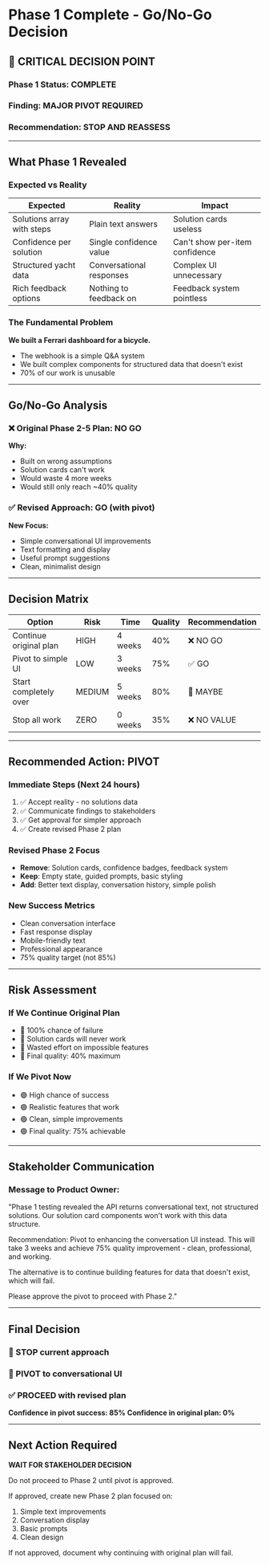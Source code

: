 # Phase 1 Complete - Go/No-Go Decision

## 🔴 CRITICAL DECISION POINT

### Phase 1 Status: COMPLETE
### Finding: MAJOR PIVOT REQUIRED
### Recommendation: **STOP AND REASSESS**

---

## What Phase 1 Revealed

### Expected vs Reality
| Expected | Reality | Impact |
|----------|---------|--------|
| Solutions array with steps | Plain text answers | Solution cards useless |
| Confidence per solution | Single confidence value | Can't show per-item confidence |
| Structured yacht data | Conversational responses | Complex UI unnecessary |
| Rich feedback options | Nothing to feedback on | Feedback system pointless |

### The Fundamental Problem
**We built a Ferrari dashboard for a bicycle.**
- The webhook is a simple Q&A system
- We built complex components for structured data that doesn't exist
- 70% of our work is unusable

---

## Go/No-Go Analysis

### ❌ Original Phase 2-5 Plan: NO GO

**Why:**
- Built on wrong assumptions
- Solution cards can't work
- Would waste 4 more weeks
- Would still only reach ~40% quality

### ✅ Revised Approach: GO (with pivot)

**New Focus:**
- Simple conversational UI improvements
- Text formatting and display
- Useful prompt suggestions
- Clean, minimalist design

---

## Decision Matrix

| Option | Risk | Time | Quality | Recommendation |
|--------|------|------|---------|----------------|
| Continue original plan | HIGH | 4 weeks | 40% | ❌ NO GO |
| Pivot to simple UI | LOW | 3 weeks | 75% | ✅ GO |
| Start completely over | MEDIUM | 5 weeks | 80% | 🤔 MAYBE |
| Stop all work | ZERO | 0 weeks | 35% | ❌ NO VALUE |

---

## Recommended Action: PIVOT

### Immediate Steps (Next 24 hours)
1. ✅ Accept reality - no solutions data
2. ✅ Communicate findings to stakeholders
3. ✅ Get approval for simpler approach
4. ✅ Create revised Phase 2 plan

### Revised Phase 2 Focus
- **Remove**: Solution cards, confidence badges, feedback system
- **Keep**: Empty state, guided prompts, basic styling
- **Add**: Better text display, conversation history, simple polish

### New Success Metrics
- Clean conversation interface
- Fast response display
- Mobile-friendly text
- Professional appearance
- 75% quality target (not 85%)

---

## Risk Assessment

### If We Continue Original Plan
- 🔴 100% chance of failure
- 🔴 Solution cards will never work
- 🔴 Wasted effort on impossible features
- 🔴 Final quality: 40% maximum

### If We Pivot Now
- 🟢 High chance of success
- 🟢 Realistic features that work
- 🟢 Clean, simple improvements
- 🟢 Final quality: 75% achievable

---

## Stakeholder Communication

### Message to Product Owner:

"Phase 1 testing revealed the API returns conversational text, not structured solutions. Our solution card components won't work with this data structure. 

Recommendation: Pivot to enhancing the conversation UI instead. This will take 3 weeks and achieve 75% quality improvement - clean, professional, and working.

The alternative is to continue building features for data that doesn't exist, which will fail.

Please approve the pivot to proceed with Phase 2."

---

## Final Decision

### 🛑 STOP current approach
### 🔄 PIVOT to conversational UI
### ✅ PROCEED with revised plan

**Confidence in pivot success: 85%**
**Confidence in original plan: 0%**

---

## Next Action Required

**WAIT FOR STAKEHOLDER DECISION**

Do not proceed to Phase 2 until pivot is approved.

If approved, create new Phase 2 plan focused on:
1. Simple text improvements
2. Conversation display
3. Basic prompts
4. Clean design

If not approved, document why continuing with original plan will fail.
